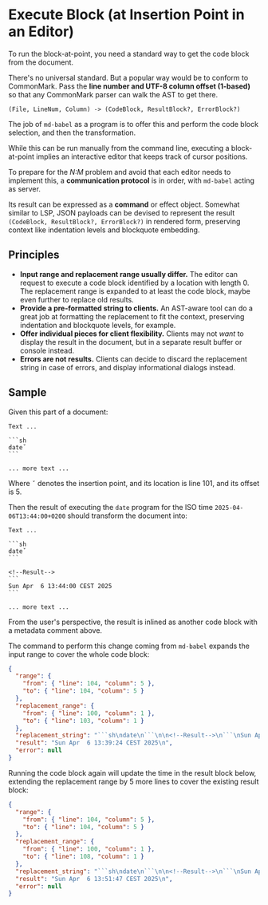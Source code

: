 # Execute Block (at Insertion Point in an Editor)

To run the block-at-point, you need a standard way to get the code block from the document.

There's no universal standard. 
But a popular way would be to conform to CommonMark.
Pass the **line number and UTF-8 column offset (1-based)** so that any CommonMark parser can walk the AST to get there.

    (File, LineNum, Column) -> (CodeBlock, ResultBlock?, ErrorBlock?)

The job of `md-babel` as a program is to offer this and perform the code block selection, and then the transformation.

While this can be run manually from the command line, executing a block-at-point implies an interactive editor that keeps track of cursor positions.

To prepare for the _N:M_ problem and avoid that each editor needs to implement this, a **communication protocol** is in order, with `md-babel` acting as server.

Its result can be expressed as a **command** or effect object.
Somewhat similar to LSP, JSON payloads can be devised to represent the result `(CodeBlock, ResultBlock?, ErrorBlock?)` in rendered form, preserving context like indentation levels and blockquote embedding.

## Principles

- **Input range and replacement range usually differ.** 
  The editor can request to execute a code block identified by a location with length 0. 
  The replacement range is expanded to at least the code block, maybe even further to replace old results.
- **Provide a pre-formatted string to clients.**
  An AST-aware tool can do a great job at formatting the replacement to fit the context, preserving indentation and blockquote levels, for example.
- **Offer individual pieces for client flexibility.**
  Clients may not *want* to display the result in the document, but in a separate result buffer or console instead.
- **Errors are not results.** 
  Clients can decide to discard the replacement string in case of errors, and display informational dialogs instead.

## Sample 

Given this part of a document:

    Text ...
    
    ```sh
    dateˇ
    ```
    
    ... more text ...

Where `ˇ` denotes the insertion point, and its location is line 101, and its offset is 5.

Then the result of executing the `date` program for the ISO time `2025-04-06T13:44:00+0200` should transform the document into:


    Text ...
    
    ```sh
    dateˇ
    ```

    <!--Result-->
    ```
    Sun Apr  6 13:44:00 CEST 2025
    ```

    ... more text ...

From the user's perspective, the result is inlined as another code block with a metadata comment above.

The command to perform this change coming from `md-babel` expands the input range to cover the whole code block:

```json
{
  "range": {
    "from": { "line": 104, "column": 5 },
    "to": { "line": 104, "column": 5 }
  },
  "replacement_range": {
    "from": { "line": 100, "column": 1 },
    "to": { "line": 103, "column": 1 }
  },
  "replacement_string": "```sh\ndate\n```\n\n<!--Result-->\n```\nSun Apr  6 13:39:24 CEST 2025\n```",
  "result": "Sun Apr  6 13:39:24 CEST 2025\n",
  "error": null
}
```

Running the code block again will update the time in the result block below, extending the replacement range by 5 more lines to cover the existing result block:

```json
{
  "range": {
    "from": { "line": 104, "column": 5 },
    "to": { "line": 104, "column": 5 }
  },
  "replacement_range": {
    "from": { "line": 100, "column": 1 },
    "to": { "line": 108, "column": 1 }
  },
  "replacement_string": "```sh\ndate\n```\n\n<!--Result-->\n```\nSun Apr  6 13:51:47 CEST 2025\n```",
  "result": "Sun Apr  6 13:51:47 CEST 2025\n",
  "error": null
}
```
